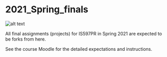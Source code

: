 # 2021_Spring_finals

![alt text](https://cdn.shopify.com/s/files/1/1877/6123/products/treeoflibertytee_1024x.jpg?v=1569159256)

All final assignments (projects) for IS597PR in Spring 2021 are expected to be forks from here.

See the course Moodle for the detailed expectations and instructions.
